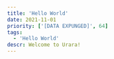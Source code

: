 ```yaml
---
title: 'Hello World'
date: 2021-11-01
priority: ['[DATA EXPUNGED]', 64]
tags:
  - 'Hello World'
descr: Welcome to Urara!
---
```


